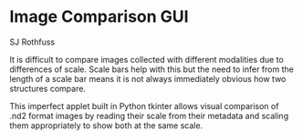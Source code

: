 # Image Comparison GUI
SJ Rothfuss

It is difficult to compare images collected with different modalities due to differences of scale. Scale bars help with this but the need to infer from the length of a scale bar means it is not always immediately obvious how two structures compare. 

This imperfect applet built in Python tkinter allows visual comparison of .nd2 format images by reading their scale from their metadata and scaling them appropriately to show both at the same scale.
